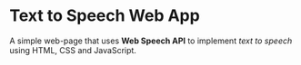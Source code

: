 # Text to Speech Web App

A simple web-page that uses **Web Speech API** to implement _text to speech_ using HTML, CSS and JavaScript.
